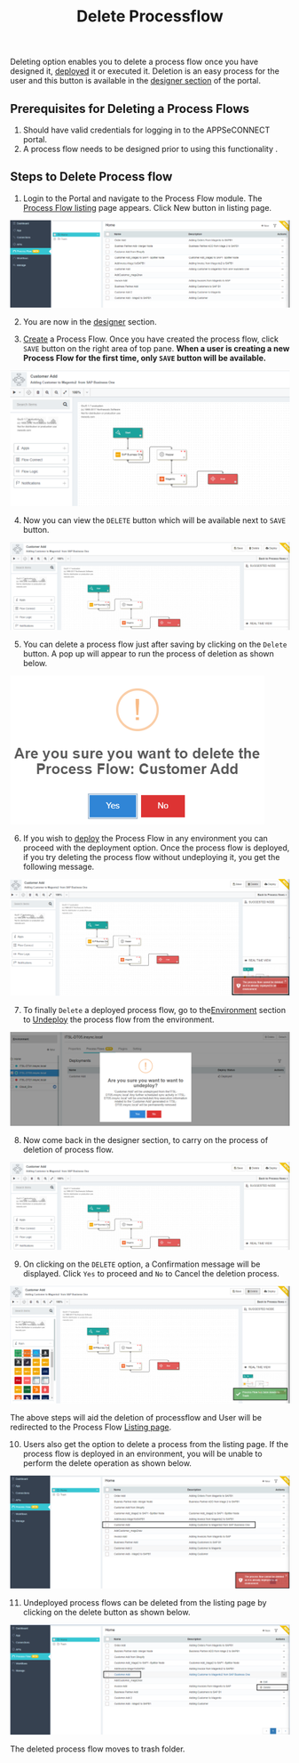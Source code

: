 ﻿---
title: "Delete Processflow"
toc: true
tag: developers
category: "Processflow"
menus: 
    quickstartprocessflow:
        title: "Delete Processflow"
        weight: 8
        icon: fa fa-file-word-o
        identifier: deleteprocessflow
---
Deleting option enables you to delete a process flow once you have designed it,
[deployed](/processflow/deploying-and-executing-processfloww/) it or executed it. Deletion is an easy process for the user and this 
button is available in the [designer section](/processflow/designer-processflow/) of the portal.

## Prerequisites for Deleting a Process Flows
1.	Should have valid credentials for logging in to the APPSeCONNECT portal.
2.	A process flow needs to be designed prior to using this functionality .

## Steps to Delete Process flow

1. Login to the Portal and navigate to the Process Flow module. The [Process Flow listing](/processflow/processflow-listing-page/) page appears.
Click New button in listing page.   

![pfdelete1](\staticfiles\processflow\media\pfdelete1.png)

2. You are now in the [designer](/processflow/designer-processflow/) section.  

3. [Create](/processflow/creating-processflow/) a Process Flow. Once you have created the process flow, click `SAVE` button on the right area of top pane.
**When a user is creating a new Process Flow for the first time, only `SAVE` button will be available.**    

![pfdelete2](\staticfiles\processflow\media\pfdelete2.png)     

4. Now you can view the `DELETE` button which will be available next to `SAVE` button.    

![pfdelete3](\staticfiles\processflow\media\pfdelete3.png)

5. You can delete a process flow just after saving by clicking on the `Delete` button. A pop up will appear 
to run the process of deletion as shown below.  

![pfdelete4](\staticfiles\processflow\media\pfdelete4.png)    

6. If you wish to [deploy](/processflow/deploying-and-executing-processfloww/) the Process Flow in any environment you can proceed with the 
deployment option. Once the process flow is deployed, if you try deleting the process flow without undeploying it, you get the 
following message. 

![pfdelete5](\staticfiles\processflow\media\pfdelete5.png)

7. To finally `Delete` a deployed process flow, go to the[Environment](/deployment/Environment-Management/) section to [Undeploy](/processflow/deploying-and-executing-processfloww/#undeploy-process-flow-from-environment) 
the process flow from the environment.    

![pfdelete6](\staticfiles\processflow\media\pfdelete6.png)  

8. Now come back in the designer section, to carry on the process of deletion of process flow.

![pfdelete7](\staticfiles\processflow\media\pfdelete7.png)      

9. On clicking on the `DELETE` option, a Confirmation message will be displayed. Click `Yes` to proceed and `No` to Cancel the deletion process. 

![pfdelete8](\staticfiles\processflow\media\pfdelete8.png)                

The above steps will aid the deletion of processflow and User will be redirected to the Process Flow [Listing page](/processflow/processflow-listing-page/).   

10. Users also get the option to delete a process from the listing page. If the process flow is deployed in an environment, you will be unable to perform the 
delete operation as shown below.  

![pfdelete9](\staticfiles\processflow\media\pfdelete9.png)    

11. Undeployed process flows can be deleted from the listing page by clicking on the delete button as shown below.  

![pfdelete10](\staticfiles\processflow\media\pfdelete10.png)    

The deleted process flow moves to trash folder.

